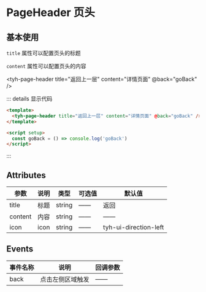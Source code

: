 # PageHeader 页头

## 基本使用

`title` 属性可以配置页头的标题

`content` 属性可以配置页头的内容

<tyh-page-header title="返回上一层" content="详情页面" @back="goBack" />

::: details 显示代码

```html
<template>
  <tyh-page-header title="返回上一层" content="详情页面" @back="goBack" />
</template>

<script setup>
  const goBack = () => console.log('goBack')
</script>
```

:::

## Attributes

| 参数    | 说明 | 类型   | 可选值 | 默认值                |
| ------- | ---- | ------ | ------ | --------------------- |
| title   | 标题 | string | ——     | 返回                  |
| content | 内容 | string | ——     | ——                    |
| icon    | icon | string | ——     | tyh-ui-direction-left |

## Events

| 事件名称 | 说明             | 回调参数 |
| -------- | ---------------- | -------- |
| back     | 点击左侧区域触发 | ——       |

<script setup>
  const goBack = () => console.log('goBack')
</script>
